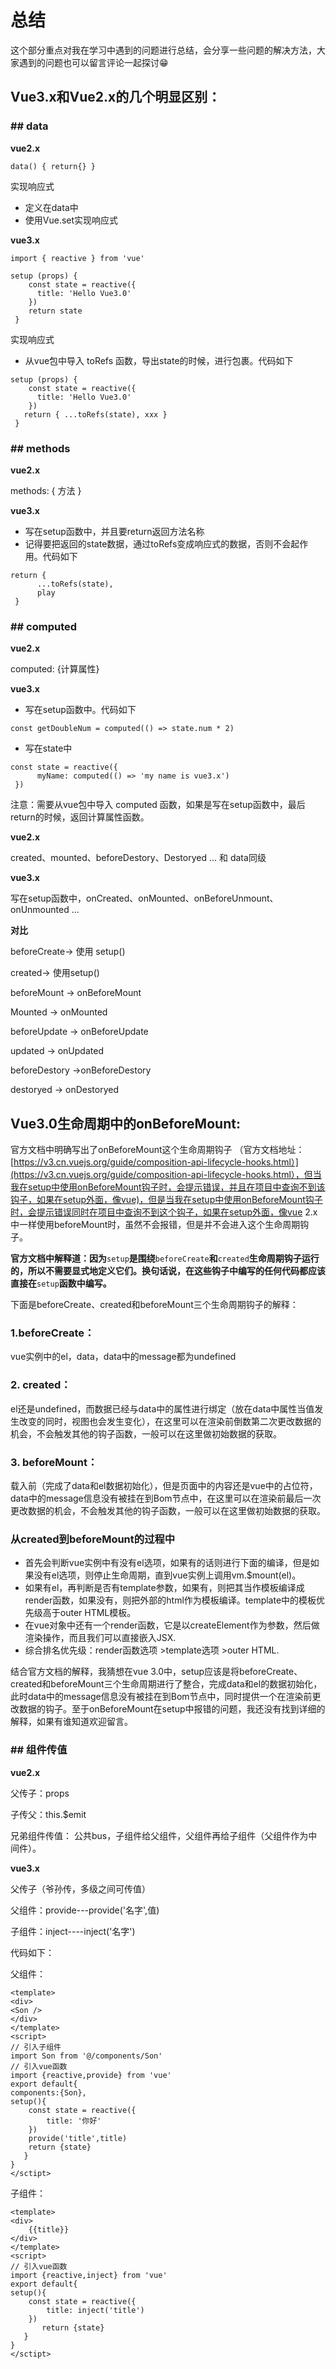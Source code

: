 # 总结

这个部分重点对我在学习中遇到的问题进行总结，会分享一些问题的解决方法，大家遇到的问题也可以留言评论一起探讨😁

## Vue3.x和Vue2.x的几个明显区别：

### \#\# data

**vue2.x**

```
data() { return{} }
```

实现响应式

* 定义在data中
* 使用Vue.set实现响应式

**vue3.x**

```
import { reactive } from 'vue'

setup (props) {
    const state = reactive({
      title: 'Hello Vue3.0'
    })
    return state
 }
```

实现响应式

* 从vue包中导入 toRefs 函数，导出state的时候，进行包裹。代码如下

```
setup (props) {
    const state = reactive({
      title: 'Hello Vue3.0'
    })
   return { ...toRefs(state), xxx }
 }
```

### \#\# methods

**vue2.x**

methods: { 方法 }

**vue3.x**

* 写在setup函数中，并且要return返回方法名称
* 记得要把返回的state数据，通过toRefs变成响应式的数据，否则不会起作用。代码如下

```
return {
      ...toRefs(state),
      play
 }
```

### \#\# computed

**vue2.x**

computed: {计算属性}

**vue3.x**

* 写在setup函数中。代码如下

```
const getDoubleNum = computed(() => state.num * 2)
```

* 写在state中

```
const state = reactive({
      myName: computed(() => 'my name is vue3.x')
 })
```

注意：需要从vue包中导入 computed 函数，如果是写在setup函数中，最后return的时候，返回计算属性函数。

**vue2.x**

created、mounted、beforeDestory、Destoryed ... 和 data同级

**vue3.x**

写在setup函数中，onCreated、onMounted、onBeforeUnmount、onUnmounted ...

**对比**

beforeCreate-&gt; 使用 setup\(\)

created-&gt; 使用setup\(\)

beforeMount -&gt; onBeforeMount

Mounted -&gt; onMounted

beforeUpdate -&gt; onBeforeUpdate

updated -&gt; onUpdated

beforeDestory -&gt;onBeforeDestory

destoryed -&gt; onDestoryed

## Vue3.0生命周期中的onBeforeMount:

官方文档中明确写出了onBeforeMount这个生命周期钩子 （官方文档地址：[https://v3.cn.vuejs.org/guide/composition-api-lifecycle-hooks.html）](https://v3.cn.vuejs.org/guide/composition-api-lifecycle-hooks.html），但当我在setup中使用onBeforeMount钩子时，会提示错误，并且在项目中查询不到该钩子，如果在setup外面，像vue)，但是当我在setup中使用onBeforeMount钩子时，会提示错误同时在项目中查询不到这个钩子，如果在setup外面，像vue 2.x中一样使用beforeMount时，虽然不会报错，但是并不会进入这个生命周期钩子。

**官方文档中解释道：因为**`setup`**是围绕**`beforeCreate`**和**`created`**生命周期钩子运行的，所以不需要显式地定义它们。换句话说，在这些钩子中编写的任何代码都应该直接在**`setup`**函数中编写。**

下面是beforeCreate、created和beforeMount三个生命周期钩子的解释：

### 1.beforeCreate：

vue实例中的el，data，data中的message都为undefined

### 2. created：

el还是undefined，而数据已经与data中的属性进行绑定（放在data中属性当值发生改变的同时，视图也会发生变化），在这里可以在渲染前倒数第二次更改数据的机会，不会触发其他的钩子函数，一般可以在这里做初始数据的获取。

### 3. beforeMount：

载入前（完成了data和el数据初始化），但是页面中的内容还是vue中的占位符，data中的message信息没有被挂在到Bom节点中，在这里可以在渲染前最后一次更改数据的机会，不会触发其他的钩子函数，一般可以在这里做初始数据的获取。

### 从created到beforeMount的过程中

* 首先会判断vue实例中有没有el选项，如果有的话则进行下面的编译，但是如果没有el选项，则停止生命周期，直到vue实例上调用vm.$mount\(el\)。
* 如果有el，再判断是否有template参数，如果有，则把其当作模板编译成render函数，如果没有，则把外部的html作为模板编译。template中的模板优先级高于outer HTML模板。
* 在vue对象中还有一个render函数，它是以createElement作为参数，然后做渲染操作，而且我们可以直接嵌入JSX.
* 综合排名优先级：render函数选项 &gt;template选项 &gt;outer HTML.

结合官方文档的解释，我猜想在vue 3.0中，setup应该是将beforeCreate、created和beforeMount三个生命周期进行了整合，完成data和el的数据初始化，此时data中的message信息没有被挂在到Bom节点中，同时提供一个在渲染前更改数据的钩子。至于onBeforeMount在setup中报错的问题，我还没有找到详细的解释，如果有谁知道欢迎留言。

### \#\# 组件传值

**vue2.x**

父传子：props

子传父：this.$emit

兄弟组件传值： 公共bus，子组件给父组件，父组件再给子组件（父组件作为中间件）。

**vue3.x**

父传子（爷孙传，多级之间可传值）

父组件：provide---provide\('名字',值\)

子组件：inject----inject\('名字'\)

代码如下：

父组件：

```
<template>
<div>
<Son />
</div>
</template>
<script>
// 引入子组件
import Son from '@/components/Son'
// 引入vue函数
import {reactive,provide} from 'vue'
export default{
components:{Son},
setup(){
    const state = reactive({
        title: '你好'
    })
    provide('title',title)
    return {state}
   }
}
</sctipt>
```

子组件：

```
<template>
<div>
    {{title}}
</div>
</template>
<script>
// 引入vue函数
import {reactive,inject} from 'vue'
export default{
setup(){
    const state = reactive({
        title: inject('title')
    })
       return {state}
   }
}
</sctipt>
```



